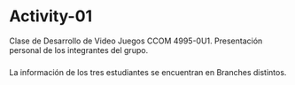 # Activity-01
Clase de Desarrollo de Video Juegos CCOM 4995-0U1. Presentación personal de los integrantes del grupo.
###
La información de los tres estudiantes se encuentran en Branches distintos.

